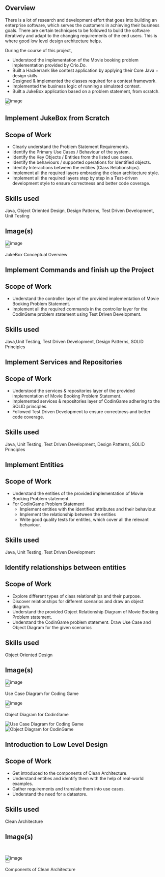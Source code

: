 <div class=""><section class="styles_milestone__Qzjm7" id="overview"><div class="html-parser"><div><div class=""><span class="leading-relaxed "><h1>Overview</h1>
<p>There is a lot of research and development effort that goes into building an enterprise software, which serves the customers in achieving their business goals. There are certain techniques to be followed to build the software iteratively and adapt to the changing requirements of the end users. This is where good low level design architecture helps.&nbsp;</p>
<p>During the course of this project,</p>
<ul>
<li>Understood the implementation of the Movie booking problem implementation provided by Crio.Do.</li>
<li>Built a Hackerrank like contest application by applying their Core Java + design skills</li>
<li>Designed &amp; implemented the classes required for a contest framework.</li>
<li>Implemented the business logic of running a simulated contest.</li>
<li>Built a JukeBox application based on a problem statement, from scratch.</li>
</ul>
<div class="image-container"></div></span><span><div class="my-4 flex flex-wrap gap-6"><div class="md:max-w-[320px] inline-flex flex-col text-center"><div data-rmiz-wrap="visible"><div class=" image-container undefined"><img loading="lazy" alt="image" src="https://directus.crio.do/assets/f9c45cd7-30b6-430b-b4f0-2aa8b31885fe?" class="real-image relative
            duration-700 ease-in-out grayscale-0 blur-0 scale-100"></div><button aria-label="Zoom image" data-rmiz-btn-open="true"></button></div><p class="mt-2"></p></div></div></span><span class="leading-relaxed "></span></div></div></div></section><section class="styles_milestone__Qzjm7" id="me-objectmodeling-milestone-6"><div class="html-parser"><div><div class=""><span class="leading-relaxed "><h1>Implement JukeBox from Scratch</h1>
<h2>Scope of Work</h2>
<ul>
<li>Clearly understand the Problem Statement Requirements.</li>
<li>Identify the Primary Use Cases / Behaviour of the system.</li>
<li>Identify the Key Objects / Entities from the listed use cases.</li>
<li>Identify the behaviours / supported operations for Identified objects.</li>
<li>Identify Interactions between the entities (Class Relationships).</li>
<li>Implement all the required layers embracing the clean architecture style.</li>
<li>Implement all the required layers step by step in a Test-driven development style to ensure correctness and better code coverage.</li>
</ul>
<h2>Skills used</h2>
<p>Java, Object Oriented Design, Design Patterns, Test Driven Development, Unit Testing</p>
<h2>Image(s)</h2>
<div class="image-container"></div></span><span><div class="my-4 flex flex-wrap gap-6"><div class="md:max-w-[320px] inline-flex flex-col text-center"><div data-rmiz-wrap="visible"><div class=" image-container undefined"><img loading="lazy" alt="image" src="https://directus.crio.do/assets/932401c3-7a0a-438d-b20a-a94917f2128c?" class="real-image relative
            duration-700 ease-in-out grayscale-0 blur-0 scale-100"></div><button aria-label="Zoom image" data-rmiz-btn-open="true"></button></div><p class="mt-2">JukeBox Conceptual Overview</p></div></div></span><span class="leading-relaxed "></span></div></div></div></section><section class="styles_milestone__Qzjm7" id="me-objectmodeling-milestone-5"><div class="html-parser"><div><div class=""><span class="leading-relaxed "><h1>Implement Commands and finish up the Project</h1>
<h2>Scope of Work</h2>
<ul>
<li>Understand the controller layer of the provided implementation of Movie Booking Problem Statement.</li>
<li>Implement all the required commands in the controller layer for the CodinGame problem statement using Test Driven Development.</li>
</ul>
<h2>Skills used</h2>
<p>Java,Unit Testing, Test Driven Development, Design Patterns, SOLID Principles</p></span></div></div></div></section><section class="styles_milestone__Qzjm7" id="me-objectmodeling-milestone-4"><div class="html-parser"><div><div class=""><span class="leading-relaxed "><h1>Implement Services and Repositories</h1>
<h2>Scope of Work</h2>
<ul>
<li>Understood the services &amp; repositories layer of the provided implementation of Movie Booking Problem Statement.</li>
<li>Implemented services &amp; repositories layer of CodinGame adhering to the SOLID principles.</li>
<li>Followed Test Driven Development to ensure correctness and better code coverage.</li>
</ul>
<h2>Skills used</h2>
<p>Java, Unit Testing, Test Driven Development, Design Patterns, SOLID Principles</p></span></div></div></div></section><section class="styles_milestone__Qzjm7" id="me-objectmodeling-milestone-3"><div class="html-parser"><div><div class=""><span class="leading-relaxed "><h1>Implement Entities</h1>
<h2>Scope of Work</h2>
<ul>
<li>Understand the entities of the provided implementation of Movie Booking Problem statement.</li>
<li>For CodinGame Problem Statement
<ul>
<li>Implement entities with the identified attributes and their behaviour.</li>
<li>Implement the relationship between the entities</li>
<li>Write good quality tests for entitles, which cover all the relevant behaviour.</li>
</ul>
</li>
</ul>
<h2>Skills used</h2>
<p>Java, Unit Testing, Test Driven Development</p></span></div></div></div></section><section class="styles_milestone__Qzjm7" id="me-objectmodeling-milestone-2"><div class="html-parser"><div><div class=""><span class="leading-relaxed "><h1>Identify relationships between entities</h1>
<h2>Scope of Work</h2>
<ul>
<li>Explore different types of class relationships and their purpose.</li>
<li>Discover relationships for different scenarios and draw an object diagram.</li>
<li>Understand the provided Object Relationship Diagram of Movie Booking Problem statement.</li>
<li>Understand the CodinGame problem statement. Draw Use Case and Object Diagram for the given scenarios</li>
</ul>
<h2>Skills used</h2>
<p>Object Oriented Design</p>
<h2>Image(s)</h2>
<div class="image-container"></div></span><span><div class="my-4 flex flex-wrap gap-6"><div class="md:max-w-[320px] inline-flex flex-col text-center"><div data-rmiz-wrap="visible"><div class=" image-container undefined"><img loading="lazy" alt="image" src="https://directus.crio.do/assets/909c4a95-3716-42c3-ac72-c1cf055e63f5?" class="real-image relative
            duration-700 ease-in-out grayscale blur-2xl scale-110"></div><button aria-label="Zoom image" data-rmiz-btn-open="true"></button></div><p class="mt-2">Use Case Diagram for Coding Game</p></div><div class="md:max-w-[320px] inline-flex flex-col text-center"><div data-rmiz-wrap="visible"><div class=" image-container undefined"><img loading="lazy" alt="image" src="https://directus.crio.do/assets/1984aa85-e771-4404-896a-c5aa7939e99d?" class="real-image relative
            duration-700 ease-in-out grayscale blur-2xl scale-110"></div><button aria-label="Zoom image" data-rmiz-btn-open="true"></button></div><p class="mt-2">Object Diagram for CodinGame</p></div></div></span><span class="leading-relaxed ">
<div class="image-container"><img src="https://directus.crio.do/assets/909c4a95-3716-42c3-ac72-c1cf055e63f5?" alt="Use Case Diagram for Coding Game"></div>
<div class="image-container"><img src="https://directus.crio.do/assets/1984aa85-e771-4404-896a-c5aa7939e99d?" alt="Object Diagram for CodinGame"></div></span></div></div></div></section><section class="styles_milestone__Qzjm7" id="me-objectmodeling-milestone-1"><div class="html-parser"><div><div class=""><span class="leading-relaxed "><h1>Introduction to Low Level Design</h1>
<h2>Scope of Work</h2>
<ul>
<li>Get introduced to the components of Clean Architecture.</li>
<li>Understand entities and identify them with the help of real-world examples.</li>
<li>Gather requirements and translate them into use cases.</li>
<li>Understand the need for a datastore.</li>
</ul>
<h2>Skills used</h2>
<p>Clean Architecture</p>
<h2>Image(s)</h2>
<p>&nbsp;</p>
<div class="image-container"></div></span><span><div class="my-4 flex flex-wrap gap-6"><div class="md:max-w-[320px] inline-flex flex-col text-center"><div data-rmiz-wrap="visible"><div class=" image-container undefined"><img loading="lazy" alt="image" src="https://directus.crio.do/assets/404ffa81-c0c1-473a-ba47-3ca8acddeb30?" class="real-image relative
            duration-700 ease-in-out grayscale blur-2xl scale-110"></div><button aria-label="Zoom image" data-rmiz-btn-open="true"></button></div><p class="mt-2">Components of Clean Architecture</p></div></div></span><span class="leading-relaxed "></span></div></div></div></section><div class="py-4 md:py-8"></div></div>

